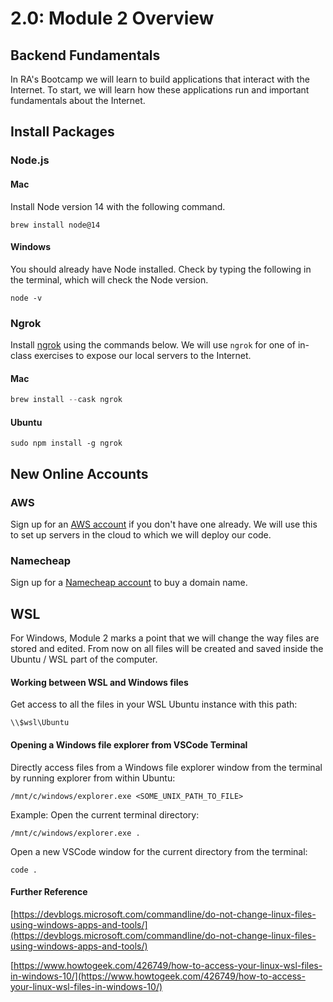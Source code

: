 # 2.0: Module 2 Overview

## **Backend Fundamentals**

In RA's Bootcamp we will learn to build applications that interact with the Internet. To start, we will learn how these applications run and important fundamentals about the Internet.

## Install Packages

### Node.js

#### Mac

Install Node version 14 with the following command.

```text
brew install node@14
```

#### Windows

You should already have Node installed. Check by typing the following in the terminal, which will check the Node version.

```text
node -v
```

### Ngrok

Install [ngrok](https://ngrok.com/) using the commands below. We will use `ngrok` for one of in-class exercises to expose our local servers to the Internet.

#### Mac

```javascript
brew install --cask ngrok
```

#### Ubuntu

```text
sudo npm install -g ngrok
```

## New Online Accounts

### AWS

Sign up for an [AWS account](https://aws.amazon.com) if you don't have one already. We will use this to set up servers in the cloud to which we will deploy our code.

### Namecheap

Sign up for a [Namecheap account](https://namecheap.com) to buy a domain name.

## WSL

For Windows, Module 2 marks a point that we will change the way files are stored and edited. From now on all files will be created and saved inside the Ubuntu / WSL part of the computer.

#### Working between WSL and Windows files

Get access to all the files in your WSL Ubuntu instance with this path:

```text
\\$wsl\Ubuntu
```

#### Opening a Windows file explorer from VSCode Terminal

Directly access files from a Windows file explorer window from the terminal by running explorer from within Ubuntu:

```text
/mnt/c/windows/explorer.exe <SOME_UNIX_PATH_TO_FILE>
```

Example: Open the current terminal directory:

```text
/mnt/c/windows/explorer.exe .
```

Open a new VSCode window for the current directory from the terminal:

```text
code .
```

#### Further Reference

[https://devblogs.microsoft.com/commandline/do-not-change-linux-files-using-windows-apps-and-tools/](https://devblogs.microsoft.com/commandline/do-not-change-linux-files-using-windows-apps-and-tools/)  
  
[https://www.howtogeek.com/426749/how-to-access-your-linux-wsl-files-in-windows-10/](https://www.howtogeek.com/426749/how-to-access-your-linux-wsl-files-in-windows-10/)

